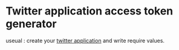 # Twitter application access token generator
useual : create your [twitter application] and write require values.

[twitter application]:https://apps.twitter.com